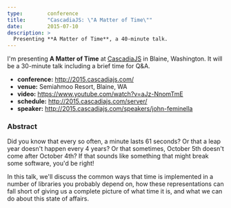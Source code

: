 ```yaml
---
type:        conference
title:       "CascadiaJS: \"A Matter of Time\""
date:        2015-07-10
description: >
  Presenting **A Matter of Time**, a 40-minute talk.
---
```


I'm presenting **A Matter of Time** at [CascadiaJS](http://2015.cascadiajs.com/) in Blaine, Washington. It will be a 30-minute talk including a brief time for Q&A.

* **conference:** <http://2015.cascadiajs.com/>
* **venue:** Semiahmoo Resort, Blaine, WA
* **video:** <https://www.youtube.com/watch?v=aJz-NnomTmE>
* **schedule:** <http://2015.cascadiajs.com/server/>
* **speaker:** <http://2015.cascadiajs.com/speakers/john-feminella>

### Abstract

Did you know that every so often, a minute lasts 61 seconds? Or that a leap year doesn't happen every 4 years? Or that sometimes, October 5th doesn't come after October 4th? If that sounds like something that might break some software, you'd be right!

In this talk, we'll discuss the common ways that time is implemented in a number of libraries you probably depend on, how these representations can fall short of giving us a complete picture of what time it is, and what we can do about this state of affairs.